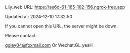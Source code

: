 Lily_web URL: https://ae6d-61-165-102-156.ngrok-free.app

Updated at: 2024-12-10 17:32:50

If you cannot open this URL, the server might be down.

Please contact: 

goley04@foxmail.com Or Wechat:GL_yeaH